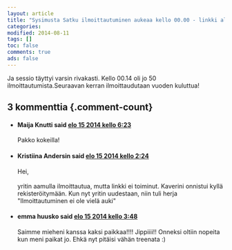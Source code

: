 ```yaml
--- 
layout: article 
title: "Sysimusta Satku ilmoittautuminen aukeaa kello 00.00 - linkki alla" 
categories: 
modified: 2014-08-11 
tags: []
toc: false 
comments: true 
ads: false 
--- 
```


Ja sessio täyttyi varsin rivakasti. Kello 00.14 oli jo 50
ilmoittautumista.Seuraavan kerran ilmoittaudutaan vuoden kuluttua!

<div id="comments">

3 kommenttia {.comment-count}
------------

-   #### <span class="who"> Maija Knutti</span> <span class="when"> said [elo 15 2014 kello 6:23](#comment-417)</span>

    Pakko kokeilla!

-   #### <span class="who"> Kristiina Andersin</span> <span class="when"> said [elo 15 2014 kello 2:24](#comment-418)</span>

    Hei,\
    \
     yritin aamulla ilmoittautua, mutta linkki ei toiminut. Kaverini
    onnistui kyllä rekisteröitymään. Kun nyt yritin uudestaan, niin tuli
    herja "Ilmoittautuminen ei ole vielä auki"

-   #### <span class="who"> emma huusko</span> <span class="when"> said [elo 15 2014 kello 3:48](#comment-419)</span>

    Saimme mieheni kanssa kaksi paikkaa!!!! Jippiiii!! Onneksi oltiin
    nopeita kun meni paikat jo. Ehkä nyt pitäisi vähän treenata :)

</div>
